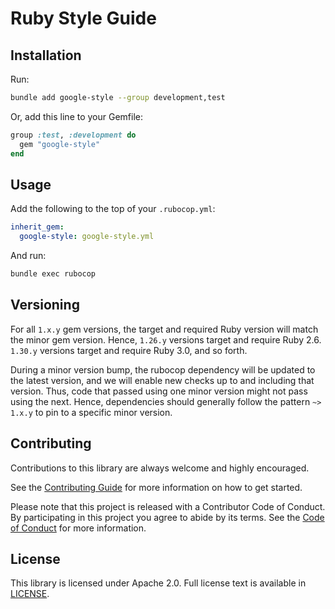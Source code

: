 # Ruby Style Guide

## Installation

Run:

```bash
bundle add google-style --group development,test
```

Or, add this line to your Gemfile:

```ruby
group :test, :development do
  gem "google-style"
end
```

## Usage

Add the following to the top of your `.rubocop.yml`:

```yaml
inherit_gem:
  google-style: google-style.yml
```

And run:

```bash
bundle exec rubocop
```

## Versioning

For all `1.x.y` gem versions, the target and required Ruby version will match
the minor gem version. Hence, `1.26.y` versions target and require Ruby 2.6.
`1.30.y` versions target and require Ruby 3.0, and so forth.

During a minor version bump, the rubocop dependency will be updated to the
latest version, and we will enable new checks up to and including that version.
Thus, code that passed using one minor version might not pass using the next.
Hence, dependencies should generally follow the pattern `~> 1.x.y` to pin to a
specific minor version.

## Contributing

Contributions to this library are always welcome and highly encouraged.

See the [Contributing Guide](CONTRIBUTING.md)
for more information on how to get started.

Please note that this project is released with a Contributor Code of Conduct. By
participating in this project you agree to abide by its terms. See the [Code of
Conduct](CODE_OF_CONDUCT.md) for more information.

## License

This library is licensed under Apache 2.0. Full license text is available in
[LICENSE](LICENSE).
